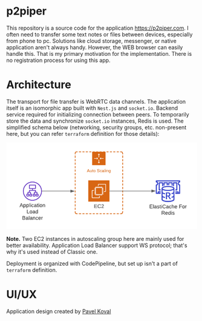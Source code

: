 # p2piper

This repository is a source code for the application https://p2piper.com. I often need to transfer some text notes or files between devices, especially from phone to pc. Solutions like cloud storage, messenger, or native application aren't always handy. However, the WEB browser can easily handle this. That is my primary motivation for the implementation. There is no registration process for using this app.

# Architecture

The transport for file transfer is WebRTC data channels. The application itself is an isomorphic app built with `Nest.js` and `socket.io`. Backend service required for initializing connection between peers. To temporarily store the data and synchronize `socket.io` instances, Redis is used. The simplified schema below (networking, security groups, etc. non-present here, but you can refer `terraform` definition for those details):

![Architecture diagram](./diagram.png)

**Note.** Two EC2 instances in autoscaling group here are mainly used for better availability. Application Load Balancer support WS protocol; that's why it's used instead of Classic one.

Deployment is organized with CodePipeline, but set up isn't a part of `terraform` definition.

# UI/UX

Application design created by [Pavel Koval](https://www.linkedin.com/in/pavel-koval-866a1b84/)
